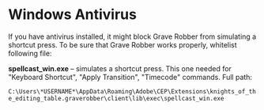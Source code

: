 # Windows Antivirus

If you have antivirus installed, it might block Grave Robber from simulating a shortcut press. To be sure that Grave Robber works properly, whitelist following file:

**spellcast\_win.exe** – simulates a shortcut press. This one needed for "Keyboard Shortcut", "Apply Transition", "Timecode" commands. Full path:

`C:\Users\*USERNAME*\AppData\Roaming\Adobe\CEP\Extensions\knights_of_the_editing_table.graverobber\client\lib\exec\spellcast_win.exe`
